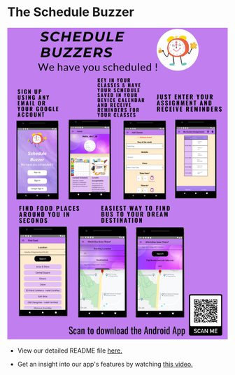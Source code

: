 # The Schedule Buzzer

![App Poster](https://github.com/wamikamalik/Schedule-Buzzers/blob/master/assets/Orbital%20Poster_Team%20Schedule%20Buzzers_Splashdown.png)

* View our detailed README file [here.](https://github.com/wamikamalik/Schedule-Buzzers/blob/master/README.pdf)

* Get an insight into our app's features by watching [this video.](https://drive.google.com/file/d/1qzrUHIRVtbfV96L8G01UWZIjsX6iLuOx/view?usp=sharing)
